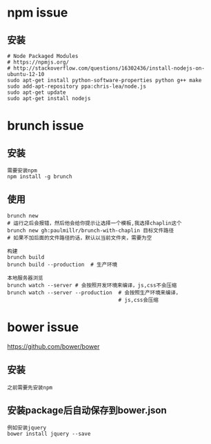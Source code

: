 npm issue
====

安装
---
    # Node Packaged Modules
    # https://npmjs.org/
    # http://stackoverflow.com/questions/16302436/install-nodejs-on-ubuntu-12-10
    sudo apt-get install python-software-properties python g++ make
    sudo add-apt-repository ppa:chris-lea/node.js
    sudo apt-get update
    sudo apt-get install nodejs

brunch issue
===

安装
---
    需要安装npm
    npm install -g brunch

使用
---
    brunch new
    # 运行之后会报错，然后他会给你提示让选择一个模板,我选择chaplin这个
    brunch new gh:paulmillr/brunch-with-chaplin 目标文件路径
    # 如果不加后面的文件路径的话，默认以当前文件夹，需要为空

    构建
    brunch build
    brunch build --production  # 生产环境

    本地服务器浏览
    brunch watch --server # 会按照开发环境来编译，js,css不会压缩
    brunch watch --server --production  # 会按照生产环境来编译，
                                        # js,css会压缩

bower issue
===

https://github.com/bower/bower

安装
---
    之前需要先安装npm

安装package后自动保存到bower.json
---
    例如安装jquery
    bower install jquery --save
